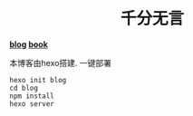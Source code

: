 <h1 align="center" >千分无言</h1>

**[blog](https://hubhack.github.io) [book](https://hubhack.github.io/python-book)**

本博客由hexo搭建.
一键部署
```
hexo init blog
cd blog
npm install
hexo server

